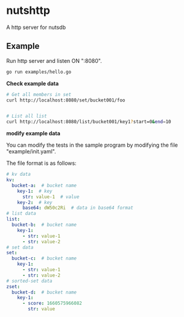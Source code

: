 # nutshttp

A http server for nutsdb

## Example

Run http server and listen ON ":8080".

```bash
go run examples/hello.go
```

**Check example data**

```bash
# Get all members in set
curl http://localhost:8080/set/bucket001/foo


# List all list
curl http://localhost:8080/list/bucket001/key1?start=0&end=10
```

**modify example data**

You can modify the tests in the sample program by modifying the file "example/init.yaml".

The file format is as follows:

```yaml
# kv data
kv:
  bucket-a:  # bucket name
    key-1:  # key
      str: value-1  # value
    key-2:  # key
      base64: dW50c2Ri  # data in base64 format
# list data
list:
  bucket-b:  # bucket name
    key-1:
      - str: value-1
      - str: value-2
# set data
set:
  bucket-c:  # bucket name
    key-1:
      - str: value-1
      - str: value-2
# sorted-set data
zset:
  bucket-d:  # bucket name
    key-1:
      - score: 1660575966082
        str: value

```
